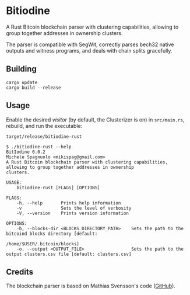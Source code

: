 # Bitiodine
A Rust Bitcoin blockchain parser with clustering capabilities, allowing to group together addresses in ownership clusters.

The parser is compatible with SegWit, correctly parses bech32 native outputs and witness programs, and deals with chain splits gracefully.

## Building

```
cargo update
cargo build --release
```

## Usage

Enable the desired *visitor* (by default, the Clusterizer is on) in `src/main.rs`, rebuild, and run the executable:

```
target/release/bitiodine-rust
```

```
$ ./bitiodine-rust --help
BitIodine 0.0.2
Michele Spagnuolo <mikispag@gmail.com>
A Rust Bitcoin blockchain parser with clustering capabilities, allowing to group together addresses in ownership
clusters.

USAGE:
    bitiodine-rust [FLAGS] [OPTIONS]

FLAGS:
    -h, --help       Prints help information
    -v               Sets the level of verbosity
    -V, --version    Prints version information

OPTIONS:
    -b, --blocks-dir <BLOCKS_DIRECTORY_PATH>    Sets the path to the bitcoind blocks directory [default:
                                                /home/$USER/.bitcoin/blocks]
    -o, --output <OUTPUT_FILE>                  Sets the path to the output clusters.csv file [default: clusters.csv]
```

## Credits

The blockchain parser is based on Mathias Svensson's code ([GitHub](https://github.com/Idolf)).
